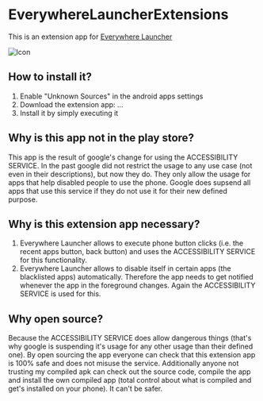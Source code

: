# EverywhereLauncherExtensions
This is an extension app for [Everywhere Launcher](https://play.google.com/store/apps/details?id=com.appindustry.everywherelauncher)

![Icon](https://lh3.googleusercontent.com/FcsZLjxsQpCQxXB9jGqcxpQzNXiglVY5MmTNSA2tZncv5nHdlWdAx5dHxuyPE2kaAw=w300)

## How to install it?
1. Enable "Unknown Sources" in the android apps settings
2. Download the extension app: ...
3. Install it by simply executing it

## Why is this app not in the play store?
This app is the result of google's change for using the ACCESSIBILITY SERVICE. In the past google did not restrict the usage to any use case (not even in their descriptions), but now they do. They only allow the usage for apps that help disabled people to use the phone. Google does supsend all apps that use this service if they do not use it for their new defined purpose.

## Why is this extension app necessary?
1. Everywhere Launcher allows to execute phone button clicks (i.e. the recent apps button, back button) and uses the ACCESSIBILITY SERVICE for this functionality.
2. Everywhere Launcher allows to disable itself in certain apps (the blacklisted apps) automatically. Therefore the app needs to get notified whenever the app in the foreground changes. Again the ACCESSIBILITY SERVICE is used for this.

## Why open source?
Because the ACCESSIBILITY SERVICE does allow dangerous things (that's why google is suspending it's usage for any other usage than their defined one). By open sourcing the app everyone can check that this extension app is 100% safe and does not misuse the service. Additionally anyone not trusting my compiled apk can check out the source code, compile the app and install the own compiled app (total control about what is compiled and get's installed on your phone). It can't be safer.
